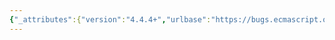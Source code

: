 ```yaml
---
{"_attributes":{"version":"4.4.4+","urlbase":"https://bugs.ecmascript.org/","maintainer":"dherman@mozilla.com"},"bug":{"bug_id":1458,"creation_ts":"2013-05-01 20:55:00 -0700","short_desc":"Annex C Typo: (7.6.12) does not exist","delta_ts":"2013-05-14 18:13:08 -0700","product":"Draft for 6th Edition","component":"editorial issue","version":"Rev 14: March 8, 2013 Draft","rep_platform":"All","op_sys":"All","bug_status":"RESOLVED","resolution":"FIXED","priority":"Normal","bug_severity":"enhancement","everconfirmed":true,"reporter":{"uid":"takesako262","name":"Yoshinori TAKESAKO"},"assigned_to":{"uid":"allen","name":"Allen Wirfs-Brock"},"long_desc":[{"commentid":3695,"comment_count":0,"who":{"uid":"takesako262","name":"Yoshinori TAKESAKO"},"bug_when":"2013-05-01 20:55:31 -0700","thetext":"In Annex C: the first item says;\n\n... FutureReservedWord tokens within strict mode code. (7.6.12).\n\nbut (7.6.12) does not exist in 5th-spec and 6th-draft.\n\nChange (7.6.12) to (7.6.1.2)."},{"commentid":3727,"comment_count":1,"who":{"uid":"allen","name":"Allen Wirfs-Brock"},"bug_when":"2013-05-12 12:50:00 -0700","thetext":"Fixed in rev 15 editor's draft."},{"commentid":3877,"comment_count":2,"who":{"uid":"allen","name":"Allen Wirfs-Brock"},"bug_when":"2013-05-14 18:13:08 -0700","thetext":"resolved in rev 15, May 14, 2013 draft"}]}}
---
```

